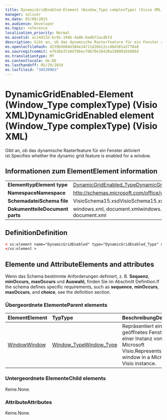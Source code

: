 ```yaml
---
title: DynamicGridEnabled-Element (Window_Type complexType) (Visio XML)
manager: soliver
ms.date: 03/09/2015
ms.audience: Developer
ms.topic: reference
localization_priority: Normal
ms.assetid: ac14d132-bc91-194b-4a0b-8a4b72acdbfd
description: Gibt an, ob das dynamische Rasterfeature für ein Fenster aktiviert ist.
ms.openlocfilehash: d239b5604d384e14711d26b12cc8bd381a3778a8
ms.sourcegitcommit: e7b38e37a9d79becfd679e10420a19890165606d
ms.translationtype: MT
ms.contentlocale: de-DE
ms.lasthandoff: 05/29/2019
ms.locfileid: "34539963"
---
```

# <a name="dynamicgridenabled-element-window_type-complextype-visio-xml"></a><span data-ttu-id="82e1c-103">DynamicGridEnabled-Element (Window_Type complexType) (Visio XML)</span><span class="sxs-lookup"><span data-stu-id="82e1c-103">DynamicGridEnabled element (Window_Type complexType) (Visio XML)</span></span>

<span data-ttu-id="82e1c-104">Gibt an, ob das dynamische Rasterfeature für ein Fenster aktiviert ist.</span><span class="sxs-lookup"><span data-stu-id="82e1c-104">Specifies whether the dynamic grid feature is enabled for a window.</span></span>
  
## <a name="element-information"></a><span data-ttu-id="82e1c-105">Informationen zum Element</span><span class="sxs-lookup"><span data-stu-id="82e1c-105">Element information</span></span>

|||
|:-----|:-----|
|<span data-ttu-id="82e1c-106">**Elementtyp**</span><span class="sxs-lookup"><span data-stu-id="82e1c-106">**Element type**</span></span> <br/> |[<span data-ttu-id="82e1c-107">DynamicGridEnabled_Type</span><span class="sxs-lookup"><span data-stu-id="82e1c-107">DynamicGridEnabled_Type</span></span>](dynamicgridenabled_type-complextypevisio-xml.md) <br/> |
|<span data-ttu-id="82e1c-108">**Namespace**</span><span class="sxs-lookup"><span data-stu-id="82e1c-108">**Namespace**</span></span> <br/> |http://schemas.microsoft.com/office/visio/2012/main  <br/> |
|<span data-ttu-id="82e1c-109">**Schemadatei**</span><span class="sxs-lookup"><span data-stu-id="82e1c-109">**Schema file**</span></span> <br/> |<span data-ttu-id="82e1c-110">VisioSchema15.xsd</span><span class="sxs-lookup"><span data-stu-id="82e1c-110">VisioSchema15.xsd</span></span>  <br/> |
|<span data-ttu-id="82e1c-111">**Dokumentteile**</span><span class="sxs-lookup"><span data-stu-id="82e1c-111">**Document parts**</span></span> <br/> |<span data-ttu-id="82e1c-112">windows.xml, document.xml</span><span class="sxs-lookup"><span data-stu-id="82e1c-112">windows.xml, document.xml</span></span>  <br/> |
   
## <a name="definition"></a><span data-ttu-id="82e1c-113">Definition</span><span class="sxs-lookup"><span data-stu-id="82e1c-113">Definition</span></span>

```XML
< xs:element name="DynamicGridEnabled" type="DynamicGridEnabled_Type" minOccurs="0" maxOccurs="1" >
</xs:element >
```

## <a name="elements-and-attributes"></a><span data-ttu-id="82e1c-114">Elemente und Attribute</span><span class="sxs-lookup"><span data-stu-id="82e1c-114">Elements and attributes</span></span>

<span data-ttu-id="82e1c-115">Wenn das Schema bestimmte Anforderungen definiert, z. B. **Sequenz**, **minOccurs,** **maxOccurs** und **Auswahl,** finden Sie im Abschnitt Definition.</span><span class="sxs-lookup"><span data-stu-id="82e1c-115">If the schema defines specific requirements, such as **sequence**, **minOccurs**, **maxOccurs**, and **choice**, see the definition section.</span></span> 
  
### <a name="parent-elements"></a><span data-ttu-id="82e1c-116">Übergeordnete Elemente</span><span class="sxs-lookup"><span data-stu-id="82e1c-116">Parent elements</span></span>

|<span data-ttu-id="82e1c-117">**Element**</span><span class="sxs-lookup"><span data-stu-id="82e1c-117">**Element**</span></span>|<span data-ttu-id="82e1c-118">**Typ**</span><span class="sxs-lookup"><span data-stu-id="82e1c-118">**Type**</span></span>|<span data-ttu-id="82e1c-119">**Beschreibung**</span><span class="sxs-lookup"><span data-stu-id="82e1c-119">**Description**</span></span>|
|:-----|:-----|:-----|
|[<span data-ttu-id="82e1c-120">Window</span><span class="sxs-lookup"><span data-stu-id="82e1c-120">Window</span></span>](window-element-windows_type-complextypevisio-xml.md) <br/> |[<span data-ttu-id="82e1c-121">Window_Type</span><span class="sxs-lookup"><span data-stu-id="82e1c-121">Window_Type</span></span>](window_type-complextypevisio-xml.md) <br/> |<span data-ttu-id="82e1c-122">Repräsentiert ein geöffnetes Fenster in einer Instanz von Microsoft Visio.</span><span class="sxs-lookup"><span data-stu-id="82e1c-122">Represents an open window in a Microsoft Visio instance.</span></span>  <br/> |
   
### <a name="child-elements"></a><span data-ttu-id="82e1c-123">Untergeordnete Elemente</span><span class="sxs-lookup"><span data-stu-id="82e1c-123">Child elements</span></span>

<span data-ttu-id="82e1c-124">Keine.</span><span class="sxs-lookup"><span data-stu-id="82e1c-124">None.</span></span>
  
### <a name="attributes"></a><span data-ttu-id="82e1c-125">Attribute</span><span class="sxs-lookup"><span data-stu-id="82e1c-125">Attributes</span></span>

<span data-ttu-id="82e1c-126">Keine.</span><span class="sxs-lookup"><span data-stu-id="82e1c-126">None.</span></span>
  

